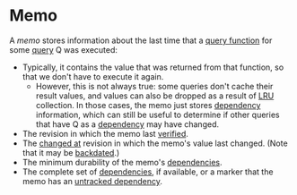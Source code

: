 # Memo

A *memo* stores information about the last time that a [query function] for some [query] Q was executed:

* Typically, it contains the value that was returned from that function, so that we don't have to execute it again.
    * However, this is not always true: some queries don't cache their result values, and values can also be dropped as a result of [LRU] collection. In those cases, the memo just stores [dependency] information, which can still be useful to determine if other queries that have Q as a [dependency] may have changed.
* The revision in which the memo last [verified].
* The [changed at] revision in which the memo's value last changed. (Note that it may be [backdated].)
* The minimum durability of the memo's [dependencies].
* The complete set of [dependencies], if available, or a marker that the memo has an [untracked dependency].

[revision]: ./revision.md
[backdated]: ./backdate.md
[dependencies]: ./dependency.md
[dependency]: ./dependency.md
[untracked dependency]: ./untracked.md
[verified]: ./verified.md
[query]: ./query.md
[query function]: ./query_function.md
[changed at]: ./changed_at.md
[LRU]: ./LRU.md